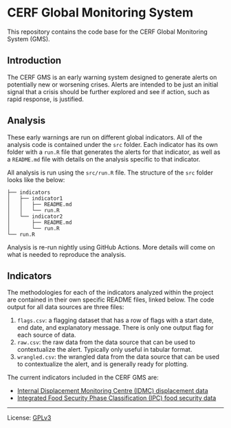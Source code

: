 # CERF Global Monitoring System

This repository contains the code base for the CERF Global Monitoring System (GMS).

## Introduction

The CERF GMS is an early warning system designed to generate alerts on
potentially new or worsening crises. Alerts are intended to be just an initial
signal that a crisis should be further explored and see if action, such as
rapid response, is justified.

## Analysis

These early warnings are run on different global indicators. All of the
analysis code is contained under the `src` folder. Each indicator has
its own folder with a `run.R` file that generates the alerts for that
indicator, as well as a `README.md` file with details on the analysis
specific to that indicator.

All analysis is run using the `src/run.R` file. The structure of the
`src` folder looks like the below:

```
├── indicators
│   ├── indicator1
│   │   ├── README.md
│   │   └── run.R
│   └── indicator2
│       ├── README.md
│       └── run.R
└── run.R
```

Analysis is re-run nightly using GitHub Actions. More details will come on
what is needed to reproduce the analysis.

## Indicators

The methodologies for each of the indicators analyzed within the project
are contained in their own specific README files, linked below. The code
output for all data sources are three files:

1. `flags.csv`: a flagging dataset that has a row of flags
with a start date, end date, and explanatory message. There is only one
output flag for each source of data.
2. `raw.csv`: the raw data from the data source that can be used to
contextualize the alert. Typically only useful in tabular format.
3. `wrangled.csv`: the wrangled data from the data source that can
be used to contextualize the alert, and is generally ready for plotting.

The current indicators included in the CERF GMS are:

- [Internal Displacement Monitoring Centre (IDMC) displacement data](src/indicators/idmc/README.md)
- [Integrated Food Security Phase Classification (IPC) food security data](src/indicators/ipc/README.md)

----

License: [GPLv3](LICENSE)
